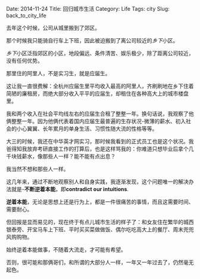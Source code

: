 Date: 2014-11-24
Title: 回归城市生活
Category: Life
Tags: city
Slug: back_to_city_life

去年这个时候，公司从城里搬到了郊区。

那个时候我只能骑自行车上下班，因此被迫搬到了离公司较近的*乡下*小区。

*乡下*小区泛指郊区的小区，地段偏远、条件清苦、娱乐极少，除了距离公司较近，没有任何优势。

那里住的阿里人，不是实习生，就是应届生。

这让我一直很费解：全杭州应届生里平均收入最高的阿里人，齐刷刷地在乡下住着简陋的廉租房，而绝大部分收入平平的应届生，却租住在各种高大上的城市楼盘里。

我和两个收入在社会平均线左右的应届生合租了整整一年。换句话说，我观察了他俩整整一年。因为他俩代表着国内应届生最普遍的生存状况-微薄的薪水、初入社会的小心翼翼、长年累月的单身生活、习惯性随大流的性格等等。

大三的时候，我还在中华英才网实习，那时候我看到的正式员工也是这个状况。我爸得知我放弃考研直接工作的打算后，也是这样骂我的：你难道只想毕业后拿个几千块钱薪水，像那些人一样？能不能有点出息？

我当然不想和那些人一样。

这几年来，通过不断地观察别人和自身实践，我逐渐发现，这个问题唯一的解决办法就是-**不断逆着本能**，即**contradict our intuitions**.

**逆着本能**，无论是思想上还是行为上，都是一件很痛苦的事情，而且这需要时间、需要耐心。

但回报是显而易见的，现在终于有点儿城市生活的样子了：和女友住在繁华的城西银泰旁、开宝马车上下班、平时买买菜做做饭、偶尔吃吃高大上的餐厅、周末兜兜风购购物。

始终逆着本能做事，不随着大流走，才可能有希望。

否则，很可能和那俩哥们，和所谓的大部分人一样，一年又一年过去了，仍然毫无起色。




